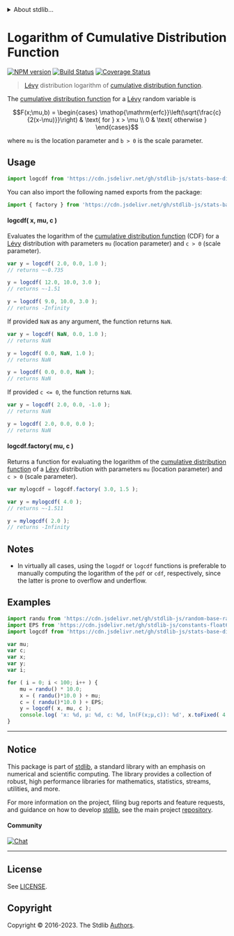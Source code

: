 <!--

@license Apache-2.0

Copyright (c) 2018 The Stdlib Authors.

Licensed under the Apache License, Version 2.0 (the "License");
you may not use this file except in compliance with the License.
You may obtain a copy of the License at

   http://www.apache.org/licenses/LICENSE-2.0

Unless required by applicable law or agreed to in writing, software
distributed under the License is distributed on an "AS IS" BASIS,
WITHOUT WARRANTIES OR CONDITIONS OF ANY KIND, either express or implied.
See the License for the specific language governing permissions and
limitations under the License.

-->


<details>
  <summary>
    About stdlib...
  </summary>
  <p>We believe in a future in which the web is a preferred environment for numerical computation. To help realize this future, we've built stdlib. stdlib is a standard library, with an emphasis on numerical and scientific computation, written in JavaScript (and C) for execution in browsers and in Node.js.</p>
  <p>The library is fully decomposable, being architected in such a way that you can swap out and mix and match APIs and functionality to cater to your exact preferences and use cases.</p>
  <p>When you use stdlib, you can be absolutely certain that you are using the most thorough, rigorous, well-written, studied, documented, tested, measured, and high-quality code out there.</p>
  <p>To join us in bringing numerical computing to the web, get started by checking us out on <a href="https://github.com/stdlib-js/stdlib">GitHub</a>, and please consider <a href="https://opencollective.com/stdlib">financially supporting stdlib</a>. We greatly appreciate your continued support!</p>
</details>

# Logarithm of Cumulative Distribution Function

[![NPM version][npm-image]][npm-url] [![Build Status][test-image]][test-url] [![Coverage Status][coverage-image]][coverage-url] <!-- [![dependencies][dependencies-image]][dependencies-url] -->

> [Lévy][levy-distribution] distribution logarithm of [cumulative distribution function][cdf].

<section class="intro">

The [cumulative distribution function][cdf] for a [Lévy][levy-distribution] random variable is

<!-- <equation class="equation" label="eq:levy_cdf" align="center" raw="F(x;\mu,b) = \begin{cases} \operatorname{erfc}\left(\sqrt{\frac{c}{2(x-\mu)}}\right) & \text{ for } x > \mu \\ 0 & \text{ otherwise } \end{cases}" alt="Cumulative distribution function for a Lévy distribution."> -->

```math
F(x;\mu,b) = \begin{cases} \mathop{\mathrm{erfc}}\left(\sqrt{\frac{c}{2(x-\mu)}}\right) & \text{ for } x > \mu \\ 0 & \text{ otherwise } \end{cases}
```

<!-- <div class="equation" align="center" data-raw-text="F(x;\mu,b) = \begin{cases} \operatorname{erfc}\left(\sqrt{\frac{c}{2(x-\mu)}}\right) &amp; \text{ for } x &gt; \mu \\ 0 &amp; \text{ otherwise } \end{cases}" data-equation="eq:levy_cdf">
    <img src="https://cdn.jsdelivr.net/gh/stdlib-js/stdlib@51534079fef45e990850102147e8945fb023d1d0/lib/node_modules/@stdlib/stats/base/dists/levy/logcdf/docs/img/equation_levy_cdf.svg" alt="Cumulative distribution function for a Lévy distribution.">
    <br>
</div> -->

<!-- </equation> -->

where `mu` is the location parameter and `b > 0` is the scale parameter.

</section>

<!-- /.intro -->



<section class="usage">

## Usage

```javascript
import logcdf from 'https://cdn.jsdelivr.net/gh/stdlib-js/stats-base-dists-levy-logcdf@v0.1.0-deno/mod.js';
```

You can also import the following named exports from the package:

```javascript
import { factory } from 'https://cdn.jsdelivr.net/gh/stdlib-js/stats-base-dists-levy-logcdf@v0.1.0-deno/mod.js';
```

#### logcdf( x, mu, c )

Evaluates the logarithm of the [cumulative distribution function][cdf] (CDF) for a [Lévy][levy-distribution] distribution with parameters `mu` (location parameter) and `c > 0` (scale parameter).

```javascript
var y = logcdf( 2.0, 0.0, 1.0 );
// returns ~-0.735

y = logcdf( 12.0, 10.0, 3.0 );
// returns ~-1.51

y = logcdf( 9.0, 10.0, 3.0 );
// returns -Infinity
```

If provided `NaN` as any argument, the function returns `NaN`.

```javascript
var y = logcdf( NaN, 0.0, 1.0 );
// returns NaN

y = logcdf( 0.0, NaN, 1.0 );
// returns NaN

y = logcdf( 0.0, 0.0, NaN );
// returns NaN
```

If provided `c <= 0`, the function returns `NaN`.

```javascript
var y = logcdf( 2.0, 0.0, -1.0 );
// returns NaN

y = logcdf( 2.0, 0.0, 0.0 );
// returns NaN
```

#### logcdf.factory( mu, c )

Returns a function for evaluating the logarithm of the [cumulative distribution function][cdf] of a [Lévy][levy-distribution] distribution with parameters `mu` (location parameter) and `c > 0` (scale parameter).

```javascript
var mylogcdf = logcdf.factory( 3.0, 1.5 );

var y = mylogcdf( 4.0 );
// returns ~-1.511

y = mylogcdf( 2.0 );
// returns -Infinity
```

</section>

<!-- /.usage -->

<section class="notes">

## Notes

-   In virtually all cases, using the `logpdf` or `logcdf` functions is preferable to manually computing the logarithm of the `pdf` or `cdf`, respectively, since the latter is prone to overflow and underflow.

</section>

<!-- /.notes -->

<section class="examples">

## Examples

<!-- eslint no-undef: "error" -->

```javascript
import randu from 'https://cdn.jsdelivr.net/gh/stdlib-js/random-base-randu@deno/mod.js';
import EPS from 'https://cdn.jsdelivr.net/gh/stdlib-js/constants-float64-eps@deno/mod.js';
import logcdf from 'https://cdn.jsdelivr.net/gh/stdlib-js/stats-base-dists-levy-logcdf@v0.1.0-deno/mod.js';

var mu;
var c;
var x;
var y;
var i;

for ( i = 0; i < 100; i++ ) {
    mu = randu() * 10.0;
    x = ( randu()*10.0 ) + mu;
    c = ( randu()*10.0 ) + EPS;
    y = logcdf( x, mu, c );
    console.log( 'x: %d, µ: %d, c: %d, ln(F(x;µ,c)): %d', x.toFixed( 4 ), mu.toFixed( 4 ), c.toFixed( 4 ), y.toFixed( 4 ) );
}
```

</section>

<!-- /.examples -->

<!-- Section for related `stdlib` packages. Do not manually edit this section, as it is automatically populated. -->

<section class="related">

</section>

<!-- /.related -->

<!-- Section for all links. Make sure to keep an empty line after the `section` element and another before the `/section` close. -->


<section class="main-repo" >

* * *

## Notice

This package is part of [stdlib][stdlib], a standard library with an emphasis on numerical and scientific computing. The library provides a collection of robust, high performance libraries for mathematics, statistics, streams, utilities, and more.

For more information on the project, filing bug reports and feature requests, and guidance on how to develop [stdlib][stdlib], see the main project [repository][stdlib].

#### Community

[![Chat][chat-image]][chat-url]

---

## License

See [LICENSE][stdlib-license].


## Copyright

Copyright &copy; 2016-2023. The Stdlib [Authors][stdlib-authors].

</section>

<!-- /.stdlib -->

<!-- Section for all links. Make sure to keep an empty line after the `section` element and another before the `/section` close. -->

<section class="links">

[npm-image]: http://img.shields.io/npm/v/@stdlib/stats-base-dists-levy-logcdf.svg
[npm-url]: https://npmjs.org/package/@stdlib/stats-base-dists-levy-logcdf

[test-image]: https://github.com/stdlib-js/stats-base-dists-levy-logcdf/actions/workflows/test.yml/badge.svg?branch=v0.1.0
[test-url]: https://github.com/stdlib-js/stats-base-dists-levy-logcdf/actions/workflows/test.yml?query=branch:v0.1.0

[coverage-image]: https://img.shields.io/codecov/c/github/stdlib-js/stats-base-dists-levy-logcdf/main.svg
[coverage-url]: https://codecov.io/github/stdlib-js/stats-base-dists-levy-logcdf?branch=main

<!--

[dependencies-image]: https://img.shields.io/david/stdlib-js/stats-base-dists-levy-logcdf.svg
[dependencies-url]: https://david-dm.org/stdlib-js/stats-base-dists-levy-logcdf/main

-->

[chat-image]: https://img.shields.io/gitter/room/stdlib-js/stdlib.svg
[chat-url]: https://app.gitter.im/#/room/#stdlib-js_stdlib:gitter.im

[stdlib]: https://github.com/stdlib-js/stdlib

[stdlib-authors]: https://github.com/stdlib-js/stdlib/graphs/contributors

[umd]: https://github.com/umdjs/umd
[es-module]: https://developer.mozilla.org/en-US/docs/Web/JavaScript/Guide/Modules

[deno-url]: https://github.com/stdlib-js/stats-base-dists-levy-logcdf/tree/deno
[umd-url]: https://github.com/stdlib-js/stats-base-dists-levy-logcdf/tree/umd
[esm-url]: https://github.com/stdlib-js/stats-base-dists-levy-logcdf/tree/esm
[branches-url]: https://github.com/stdlib-js/stats-base-dists-levy-logcdf/blob/main/branches.md

[stdlib-license]: https://raw.githubusercontent.com/stdlib-js/stats-base-dists-levy-logcdf/main/LICENSE

[cdf]: https://en.wikipedia.org/wiki/Cumulative_distribution_function

[levy-distribution]: https://en.wikipedia.org/wiki/L%C3%A9vy_distribution

</section>

<!-- /.links -->
